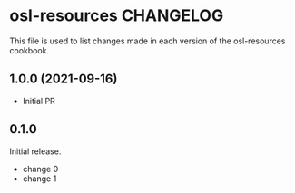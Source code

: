 # osl-resources CHANGELOG

This file is used to list changes made in each version of the osl-resources cookbook.

1.0.0 (2021-09-16)
------------------
- Initial PR

## 0.1.0

Initial release.

- change 0
- change 1
